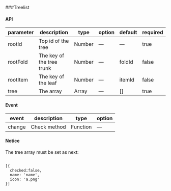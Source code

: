 ###Treelist

#### API

| parameter      | description    | type      | option       | default   |  required  |
|---------- |-------- |---------- |-------------  |-------- | -------- |
| rootId     | Top id of the tree  | Number  | — |   —    | true  |
| rootFold  | The key of the tree trunk | Number   |  —  |  foldId   | false  |
| rootItem  | The key of the leaf | Number   |  —  |  itemId  | false  |
| tree  | The array | Array   |  —  | []  | true  |

#### Event

| event      | description    | type      | option       |
|---------- |-------- |---------- |-------------  |
| change     | Check method  | Function  | — |

#### Notice 

The tree array must be set as next:

```

[{
  checked:false,
  name: 'name',
  icon: 'a.png'
}]

```
